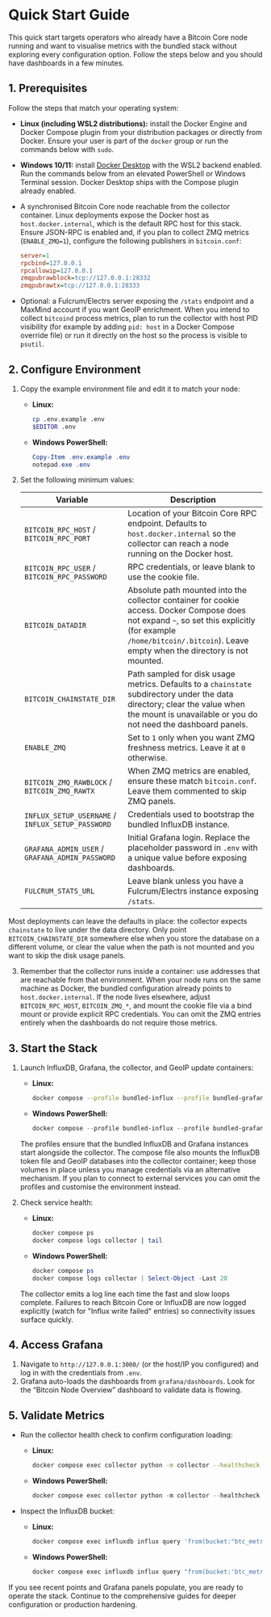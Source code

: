 # Quick Start Guide

This quick start targets operators who already have a Bitcoin Core node running and want to
visualise metrics with the bundled stack without exploring every configuration option.
Follow the steps below and you should have dashboards in a few minutes.

## 1. Prerequisites

Follow the steps that match your operating system:

* **Linux (including WSL2 distributions):** install the Docker Engine and Docker Compose
  plugin from your distribution packages or directly from Docker. Ensure your user is part
  of the `docker` group or run the commands below with `sudo`.
* **Windows 10/11:** install [Docker Desktop](https://www.docker.com/products/docker-desktop/)
  with the WSL2 backend enabled. Run the commands below from an elevated PowerShell or
  Windows Terminal session. Docker Desktop ships with the Compose plugin already enabled.
* A synchronised Bitcoin Core node reachable from the collector container. Linux deployments
  expose the Docker host as `host.docker.internal`, which is the default RPC host for this
  stack. Ensure JSON-RPC is enabled and,
  if you plan to collect ZMQ metrics (`ENABLE_ZMQ=1`), configure the following publishers in
  `bitcoin.conf`:

  ```ini
  server=1
  rpcbind=127.0.0.1
  rpcallowip=127.0.0.1
  zmqpubrawblock=tcp://127.0.0.1:28332
  zmqpubrawtx=tcp://127.0.0.1:28333
  ```

* Optional: a Fulcrum/Electrs server exposing the `/stats` endpoint and a MaxMind account
  if you want GeoIP enrichment. When you intend to collect `bitcoind` process metrics, plan
  to run the collector with host PID visibility (for example by adding `pid: host` in a
  Docker Compose override file) or run it directly on the host so the process is visible to
  `psutil`.

## 2. Configure Environment

1. Copy the example environment file and edit it to match your node:

   * **Linux:**

     ```bash
     cp .env.example .env
     $EDITOR .env
     ```

   * **Windows PowerShell:**

     ```powershell
     Copy-Item .env.example .env
     notepad.exe .env
     ```

2. Set the following minimum values:

   | Variable | Description |
   |----------|-------------|
   | `BITCOIN_RPC_HOST` / `BITCOIN_RPC_PORT` | Location of your Bitcoin Core RPC endpoint. Defaults to `host.docker.internal` so the collector can reach a node running on the Docker host. |
   | `BITCOIN_RPC_USER` / `BITCOIN_RPC_PASSWORD` | RPC credentials, or leave blank to use the cookie file. |
   | `BITCOIN_DATADIR` | Absolute path mounted into the collector container for cookie access. Docker Compose does not expand `~`, so set this explicitly (for example `/home/bitcoin/.bitcoin`). Leave empty when the directory is not mounted. |
   | `BITCOIN_CHAINSTATE_DIR` | Path sampled for disk usage metrics. Defaults to a `chainstate` subdirectory under the data directory; clear the value when the mount is unavailable or you do not need the dashboard panels. |
   | `ENABLE_ZMQ` | Set to `1` only when you want ZMQ freshness metrics. Leave it at `0` otherwise. |
   | `BITCOIN_ZMQ_RAWBLOCK` / `BITCOIN_ZMQ_RAWTX` | When ZMQ metrics are enabled, ensure these match `bitcoin.conf`. Leave them commented to skip ZMQ panels. |
   | `INFLUX_SETUP_USERNAME` / `INFLUX_SETUP_PASSWORD` | Credentials used to bootstrap the bundled InfluxDB instance. |
   | `GRAFANA_ADMIN_USER` / `GRAFANA_ADMIN_PASSWORD` | Initial Grafana login. Replace the placeholder password in `.env` with a unique value before exposing dashboards. |
   | `FULCRUM_STATS_URL` | Leave blank unless you have a Fulcrum/Electrs instance exposing `/stats`. |

Most deployments can leave the defaults in place: the collector expects `chainstate` to live
under the data directory. Only point `BITCOIN_CHAINSTATE_DIR` somewhere else when you store
the database on a different volume, or clear the value when the path is not mounted and you
want to skip the disk usage panels.

3. Remember that the collector runs inside a container: use addresses that are reachable from
   that environment. When your node runs on the same machine as Docker, the bundled
   configuration already points to `host.docker.internal`. If the node lives elsewhere,
   adjust `BITCOIN_RPC_HOST`, `BITCOIN_ZMQ_*`, and mount the cookie file via a bind mount or
   provide explicit RPC credentials. You can omit the ZMQ entries entirely when the
   dashboards do not require those metrics.

## 3. Start the Stack

1. Launch InfluxDB, Grafana, the collector, and GeoIP update containers:

   * **Linux:**

     ```bash
     docker compose --profile bundled-influx --profile bundled-grafana up -d
     ```

   * **Windows PowerShell:**

     ```powershell
     docker compose --profile bundled-influx --profile bundled-grafana up -d
     ```

   The profiles ensure that the bundled InfluxDB and Grafana instances start alongside the
   collector. The compose file also mounts the InfluxDB token file and GeoIP databases into
   the collector container; keep those volumes in place unless you manage credentials via an
   alternative mechanism. If you plan to connect to external services you can omit the
   profiles and customise the environment instead.

2. Check service health:

   * **Linux:**

     ```bash
     docker compose ps
     docker compose logs collector | tail
     ```

   * **Windows PowerShell:**

     ```powershell
     docker compose ps
     docker compose logs collector | Select-Object -Last 20
     ```

   The collector emits a log line each time the fast and slow loops complete. Failures to
   reach Bitcoin Core or InfluxDB are now logged explicitly (watch for "Influx write failed"
   entries) so connectivity issues surface quickly.

## 4. Access Grafana

1. Navigate to `http://127.0.0.1:3000/` (or the host/IP you configured) and log in with the
   credentials from `.env`.
2. Grafana auto-loads the dashboards from `grafana/dashboards`. Look for the “Bitcoin Node
   Overview” dashboard to validate data is flowing.

## 5. Validate Metrics

* Run the collector health check to confirm configuration loading:

  * **Linux:**

    ```bash
    docker compose exec collector python -m collector --healthcheck
    ```

  * **Windows PowerShell:**

    ```powershell
    docker compose exec collector python -m collector --healthcheck
    ```

* Inspect the InfluxDB bucket:

  * **Linux:**

    ```bash
    docker compose exec influxdb influx query 'from(bucket:"btc_metrics") |> range(start: -5m) |> limit(n:5)'
    ```

  * **Windows PowerShell:**

    ```powershell
    docker compose exec influxdb influx query "from(bucket:'btc_metrics') |> range(start: -5m) |> limit(n:5)"
    ```

If you see recent points and Grafana panels populate, you are ready to operate the stack.
Continue to the comprehensive guides for deeper configuration or production hardening.
